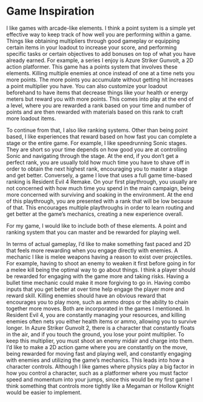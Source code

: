 # Game Inspiration
I like games with arcade-like elements. I think a point system is a simple yet effective way to keep track of how well you are performing within a game. Things like obtaining multipliers through good gameplay or equipping certain items in your loadout to increase your score, and performing specific tasks or certain objectives to add bonuses on top of what you have already earned. For example, a series I enjoy is Azure Striker Gunvolt, a 2D action platformer. This game has a points system that involves these elements. Killing multiple enemies at once instead of one at a time nets you more points. The more points you accumulate without getting hit increases a point multiplier you have. You can also customize your loadout beforehand to have items that decrease things like your health or energy meters but reward you with more points. This comes into play at the end of a level, where you are rewarded a rank based on your time and number of points and are then rewarded with materials based on this rank to craft more loadout items. 


To continue from that, I also like ranking systems. Other than being point based, I like experiences that reward based on how fast you can complete a stage or the entire game. For example, I like speedrunning Sonic stages. They are short so your time depends on how good you are at controlling Sonic and navigating through the stage. At the end, if you don’t get a perfect rank, you are usually told how much time you have to shave off in order to obtain the next highest rank, encouraging you to master a stage and get better. Conversely, a game I love that uses a full game time-based ranking is Resident Evil 4 Remake. On your first playthrough, you usually are not concerned with how much time you spend in the main campaign, being more concerned with surviving and soaking in the environment. At the end of this playthrough, you are presented with a rank that will be low because of that. This encourages multiple playthroughs in order to learn routing and get better at the game’s mechanics, creating a new experience overall. 


For my game, I would like to include both of these elements. A point and ranking system that you can master and be rewarded for playing well.


In terms of actual gameplay, I’d like to make something fast paced and 2D that feels more rewarding when you engage directly with enemies. A mechanic I like is melee weapons having a reason to exist over projectiles. For example, having to shoot an enemy to weaken it first before going in for a melee kill being the optimal way to go about things. I think a player should be rewarded for engaging with the game more and taking risks. Having a bullet time mechanic could make it more forgiving to go in. Having combo inputs that you get better at over time help engage the player more and reward skill. Killing enemies should have an obvious reward that encourages you to play more, such as ammo drops or the ability to chain together more moves. Both are incorporated in the games I mentioned. In Resident Evil 4, you are constantly managing your resources, and killing enemies often nets you either health items or ammo, allowing you to survive longer. In Azure Striker Gunvolt 2, there is a character that constantly floats in the air, and if you touch the ground, you lose your point multiplier. To keep this multiplier, you must shoot an enemy midair and charge into them. I’d like to make a 2D action game where you are constantly on the move, being rewarded for moving fast and playing well, and constantly engaging with enemies and utilizing the game’s mechanics.
This leads into how a character controls. Although I like games where physics play a big factor in how you control a character, such as a platformer where you must factor speed and momentum into your jumps, since this would be my first game I think something that controls more tightly like a Megaman or Hollow Knight would be easier to implement. 
